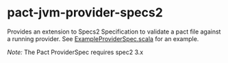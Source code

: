 pact-jvm-provider-specs2
========================

Provides an extension to Specs2 Specification to validate a pact file against a running provider. See
[ExampleProviderSpec.scala](https://github.com/DiUS/pact-jvm/blob/master/provider/specs2/src/test/scala/au/com/dius/pact/provider/specs2/ExampleProviderSpec.scala)
for an example.

<!-- Absolute URL to example to support rendering this page in docs.pact.io -->

*Note:* The Pact ProviderSpec requires spec2 3.x
